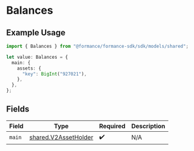 # Balances

## Example Usage

```typescript
import { Balances } from "@formance/formance-sdk/sdk/models/shared";

let value: Balances = {
  main: {
    assets: {
      "key": BigInt("927021"),
    },
  },
};
```

## Fields

| Field                                                               | Type                                                                | Required                                                            | Description                                                         |
| ------------------------------------------------------------------- | ------------------------------------------------------------------- | ------------------------------------------------------------------- | ------------------------------------------------------------------- |
| `main`                                                              | [shared.V2AssetHolder](../../../sdk/models/shared/v2assetholder.md) | :heavy_check_mark:                                                  | N/A                                                                 |